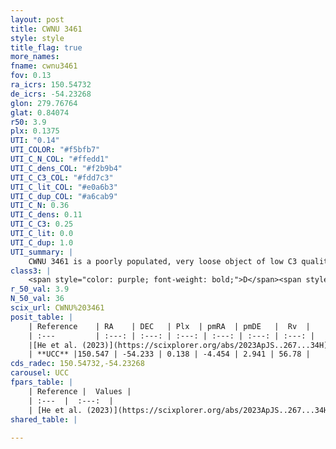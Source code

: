 ```yaml
---
layout: post
title: CWNU 3461
style: style
title_flag: true
more_names: 
fname: cwnu3461
fov: 0.13
ra_icrs: 150.54732
de_icrs: -54.23268
glon: 279.76764
glat: 0.84074
r50: 3.9
plx: 0.1375
UTI: "0.14"
UTI_COLOR: "#f5bfb7"
UTI_C_N_COL: "#ffedd1"
UTI_C_dens_COL: "#f2b9b4"
UTI_C_C3_COL: "#fdd7c3"
UTI_C_lit_COL: "#e0a6b3"
UTI_C_dup_COL: "#a6cab9"
UTI_C_N: 0.36
UTI_C_dens: 0.11
UTI_C_C3: 0.25
UTI_C_lit: 0.0
UTI_C_dup: 1.0
UTI_summary: |
    CWNU 3461 is a poorly populated, very loose object of low C3 quality. It was recently reported in the literature.
class3: |
    <span style="color: purple; font-weight: bold;">D</span><span style="color: #FFC300; font-weight: bold;">B</span>
r_50_val: 3.9
N_50_val: 36
scix_url: CWNU%203461
posit_table: |
    | Reference    | RA    | DEC   | Plx  | pmRA  | pmDE   |  Rv  |
    | :---         | :---: | :---: | :---: | :---: | :---: | :---: |
    |[He et al. (2023)](https://scixplorer.org/abs/2023ApJS..267...34H) | 150.575 | -54.233 | 0.136 | -4.473 | 2.944 | 39.78 |
    | **UCC** |150.547 | -54.233 | 0.138 | -4.454 | 2.941 | 56.78 | 
cds_radec: 150.54732,-54.23268
carousel: UCC
fpars_table: |
    | Reference |  Values |
    | :---  |  :---:  |
    | [He et al. (2023)](https://scixplorer.org/abs/2023ApJS..267...34H) | `A0=2.35, m-M=13.85, logA=8.5` |
shared_table: |
    
---
```

